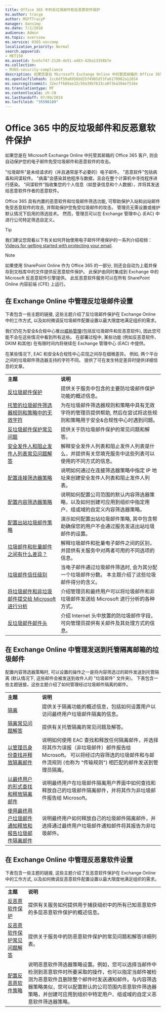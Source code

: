```yaml
---
title: Office 365 中的反垃圾邮件和反恶意软件保护
ms.author: tracyp
author: MSFTTracyP
manager: dansimp
ms.date: 7/2/2018
audience: Admin
ms.topic: overview
ms.service: O365-seccomp
localization_priority: Normal
search.appverid:
- MET150
ms.assetid: 5ce5cf47-2120-4e51-a403-426a13358b7e
ms.collection:
- M365-security-compliance
description: 如果您是在 Microsoft Exchange Online 中托管其邮箱的 Office 365 客户, 则会自动保护您的电子邮件免受垃圾邮件和恶意软件的攻击。
ms.openlocfilehash: 1cc6df59a8958dd25f4905d73fa6170962a12854
ms.sourcegitcommit: 32ecff689ae32c59a39b7633ca0f36a304e7516e
ms.translationtype: MT
ms.contentlocale: zh-CN
ms.lasthandoff: 07/09/2019
ms.locfileid: "35598189"
---
```

# <a name="anti-spam-and-anti-malware-protection-in-office-365"></a>Office 365 中的反垃圾邮件和反恶意软件保护

如果您是在 Microsoft Exchange Online 中托管其邮箱的 Office 365 客户, 则会自动保护您的电子邮件免受垃圾邮件和恶意软件的攻击。
  
"垃圾邮件"是未经请求的（并且通常是不必要的）电子邮件。 "恶意软件"包括病毒和间谍软件。 "病毒"会感染其他程序与数据，且会在整个计算机中寻找程序进行感染。 “间谍软件”指收集您的个人信息（如登录信息和个人数据），并将其发送给恶意软件作者的恶意软件。 
  
Office 365 具有内置的恶意软件和垃圾邮件筛选功能, 可帮助保护入站和出站邮件免受恶意软件的攻击, 并帮助保护您免受垃圾邮件的攻击。 管理员无需设置或维护默认情况下启用的筛选技术。 然而，管理员可以在 Exchange 管理中心 (EAC) 中进行公司特定筛选自定义。
  
> [!TIP]
> 我们建议您观看以下有关如何开始使用电子邮件环境保护的一系列介绍视频：[Videos for getting started with protecting your email](https://go.microsoft.com/fwlink/?LinkId=404179). 
  
> [!NOTE]
> 如果使用 SharePoint Online 作为 Office 365 的一部分, 则还会自动为上载并保存到文档库中的文件提供反恶意软件保护。 此保护由同时集成到 Exchange 中的 Microsoft 反恶意软件引擎提供。 此反恶意软件服务可以在所有 SharePoint Online 内容前端 (CFE) 上运行。 
  
## <a name="manage-your-anti-spam-settings-in-exchange-online"></a>在 Exchange Online 中管理反垃圾邮件设置

下表包含一些主题的链接, 这些主题介绍了反垃圾邮件保护在 Exchange Online 中的工作方式, 以及如何微调反垃圾邮件配置设置以最大限度地满足组织的需求。

我们仍在为安全&amp;合规中心推出[威胁管理](threat-management.md)(包括反垃圾邮件和反恶意软件), 因此您可能不会在这些情况中看到所有这些。 在部署过程中, 某些功能 (例如反恶意软件、DKIM 和其他) 在有限时间内将继续在 Exchange 管理中心 (EAC) 中提供。

在某些情况下, EAC 和安全&amp;合规性中心实现之间存在细微差异。 例如, 两个平台之间的垃圾邮件筛选器支持的字符不同。 提供了可在发生特定差异时提供详细信息的文章。 
  
|||
|:-----|:-----|
|**主题**|**说明**|
|[反垃圾邮件保护](https://go.microsoft.com/fwlink/?LinkId=404180)|提供关于服务中包含的主要防垃圾邮件保护功能的概述信息。|
|[托管的垃圾邮件筛选器规则和策略中的无效字符](invalid-characters-hosted-spam-filter-rules-policies.md)|为在垃圾邮件筛选器规则和策略中具有无效字符的管理员提供帮助, 然后在尝试将这些规则和策略用于安全&amp;合规性中心时遇到问题。|
|[反垃圾邮件保护常见问题](https://go.microsoft.com/fwlink/?LinkId=404181)|提供关于防垃圾邮件保护的常见问题和解答。|
|[安全发件人和阻止发件人列表常见问题解答](https://go.microsoft.com/fwlink/?LinkId=404182)|解释安全发件人列表和阻止发件人列表是什么，并提供有关您填充服务中这些列表可以使用的不同方式的信息。|
|[配置连接筛选器策略](https://go.microsoft.com/fwlink/?LinkId=299134)|说明如何通过在连接筛选器策略中指定 IP 地址来创建安全发件人列表和阻止发件人列表。|
|[配置内容筛选器策略](https://go.microsoft.com/fwlink/?LinkId=404184)|说明如何配置公司范围的默认内容筛选器策略，以及如何创建可应用到组织中指定用户、组或域的自定义内容筛选器策略。|
|[配置出站垃圾邮件策略](https://go.microsoft.com/fwlink/?LinkId=404185)|演示如何配置出站垃圾邮件策略, 其中包含帮助确保您的用户不会通过服务发送出站垃圾邮件的设置。|
|[垃圾邮件和批量邮件之间有什么差异？](https://go.microsoft.com/fwlink/?LinkId=404186)|解释垃圾邮件和批量电子邮件之间的区别，并提供有关服务中对两者可用的不同选项的信息。|
|[垃圾邮件信任级别](https://go.microsoft.com/fwlink/?LinkId=404187)|当电子邮件通过垃圾邮件筛选时, 会为其分配一个垃圾邮件分数。 本主题介绍了这些垃圾邮件得分的含义。|
|[将垃圾邮件和非垃圾邮件提交给 Microsoft 进行分析](https://go.microsoft.com/fwlink/?LinkId=404188)|介绍管理员和最终用户可以将垃圾邮件和非垃圾邮件发送给 Microsoft 进行分析的各种方式。|
|[反垃圾邮件邮件头](https://go.microsoft.com/fwlink/?LinkId=404189)|介绍 Internet 头中放置的防垃圾邮件字段，可向管理员提供有关邮件及其处理方式的信息。|
   
## <a name="manage-spam-sent-to-the-hosted-quarantine-in-exchange-online"></a>在 Exchange Online 中管理发送到托管隔离邮箱的垃圾邮件

配置内容筛选器策略时, 可以设置的操作之一是将内容筛选过的邮件发送到托管隔离 (默认情况下, 这些邮件会被发送到收件人的 "垃圾邮件" 文件夹)。 下表包含一些主题链接，这些主题介绍了如何管理经过垃圾邮件隔离的邮件。 
  
|||
|:-----|:-----|
|**主题**|**说明**|
|[隔离](https://go.microsoft.com/fwlink/?LinkId=404190)|提供关于隔离功能的概述信息，包括如何设置用户以访问最终用户垃圾邮件隔离的信息。|
|[隔离常见问题解答](https://go.microsoft.com/fwlink/?LinkId=404191)|提供有关托管隔离的常见问题及解答。|
|[以管理员身份查找并释放隔离邮件](https://go.microsoft.com/fwlink/?LinkId=404192)|说明如何使用 EAC 查找和释放任何隔离邮件，并选择将其作为误报（非垃圾邮件）邮件报告给 Microsoft。 可以将经过内容筛选的垃圾邮件和与邮件流规则 (也称为 "传输规则") 相匹配的邮件发送到管理员隔离。|
|[以最终用户的形式查找和释放隔离邮件](https://go.microsoft.com/fwlink/?LinkId=404193)|说明最终用户在垃圾邮件隔离用户界面中如何查找和释放自己的垃圾邮件隔离邮件，并将其作为非垃圾邮件报告给 Microsoft。|
|[使用最终用户垃圾邮件通知释放和报告垃圾邮件隔离邮件](https://go.microsoft.com/fwlink/?LinkId=404194)|说明最终用户如何释放自己的垃圾邮件隔离邮件，并选择通过最终用户垃圾邮件通知邮件将其报告为非垃圾邮件。|
   
## <a name="manage-your-anti-malware-settings-in-exchange-online"></a>在 Exchange Online 中管理反恶意软件设置

下表包含一些主题的链接, 这些主题介绍了反恶意软件保护在 Exchange Online 中的工作方式, 以及如何微调反恶意软件配置设置以最大限度地满足组织的需求。
  
|||
|:-----|:-----|
|**主题**|**说明**|
|[反恶意软件保护](https://go.microsoft.com/fwlink/?LinkId=404202)|提供有关服务如何提供用于捕获组织中的所有已知恶意软件的多层恶意软件保护的概述信息。|
|[反恶意软件保护常见问题解答](https://go.microsoft.com/fwlink/?LinkId=404203)|提供关于服务中的防恶意软件保护的常见问题和解答详细列表。|
|[配置反恶意软件策略](https://go.microsoft.com/fwlink/?LinkId=404204)|说明恶意软件筛选器策略设置。例如，您可以选择当邮件中检测到恶意软件时所要采取的操作，也可以指定当邮件被检测为恶意软件且删除整个邮件时发送通知邮件。与内容筛选器策略类似，您可以配置默认的公司范围内恶意软件筛选器策略，并创建可应用到组织中特定用户、组或域的自定义恶意软件筛选器策略。|
